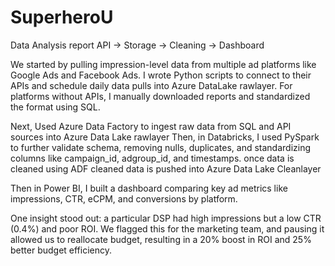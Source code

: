 # SuperheroU
Data Analysis report 
API → Storage → Cleaning → Dashboard

We started by pulling impression-level data from multiple ad platforms like Google Ads and Facebook Ads. 
I wrote Python scripts to connect to their APIs and schedule daily data pulls into Azure DataLake rawlayer.
For platforms without APIs, I manually downloaded reports and standardized the format using SQL.

Next,
Used Azure Data Factory to ingest raw data from SQL and API sources into Azure Data Lake rawlayer
Then, in Databricks, I used PySpark to further validate schema, removing nulls, duplicates, and standardizing columns like campaign_id, adgroup_id, and timestamps.
once data is cleaned using ADF cleaned data is pushed into Azure Data Lake Cleanlayer

Then in Power BI, I built a dashboard comparing key ad metrics like impressions, CTR, eCPM, and conversions by platform.

One insight stood out: a particular DSP had high impressions but a low CTR (0.4%) and poor ROI.
We flagged this for the marketing team, and pausing it allowed us to reallocate budget, resulting in a 20% boost in ROI and 25% better budget efficiency.
